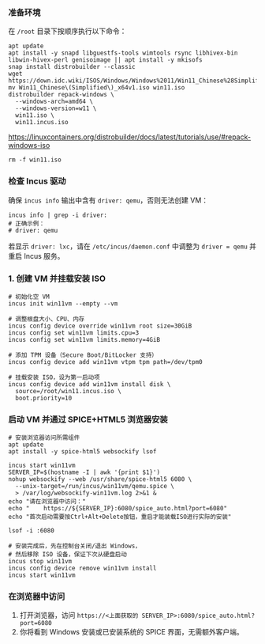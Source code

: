 ### 准备环境

在 `/root` 目录下按顺序执行以下命令：

```shell
apt update
apt install -y snapd libguestfs-tools wimtools rsync libhivex-bin libwin-hivex-perl genisoimage || apt install -y mkisofs
snap install distrobuilder --classic
wget https://down.idc.wiki/ISOS/Windows/Windows%2011/Win11_Chinese%28Simplified%29_x64v1.iso
mv Win11_Chinese\(Simplified\)_x64v1.iso win11.iso
distrobuilder repack-windows \
  --windows-arch=amd64 \
  --windows-version=w11 \
  win11.iso \
  win11.incus.iso
```

https://linuxcontainers.org/distrobuilder/docs/latest/tutorials/use/#repack-windows-iso

```shell
rm -f win11.iso
```

### 检查 Incus 驱动

确保 `incus info` 输出中含有 `driver: qemu`，否则无法创建 VM：

```shell
incus info | grep -i driver:
# 正确示例：
# driver: qemu
```

若显示 `driver: lxc`，请在 `/etc/incus/daemon.conf` 中调整为 `driver = qemu` 并重启 Incus 服务。

### 1. 创建 VM 并挂载安装 ISO

```shell
# 初始化空 VM
incus init win11vm --empty --vm

# 调整根盘大小、CPU、内存
incus config device override win11vm root size=30GiB
incus config set win11vm limits.cpu=3
incus config set win11vm limits.memory=4GiB

# 添加 TPM 设备（Secure Boot/BitLocker 支持）
incus config device add win11vm vtpm tpm path=/dev/tpm0

# 挂载安装 ISO，设为第一启动项
incus config device add win11vm install disk \
  source=/root/win11.incus.iso \
  boot.priority=10
```

### 启动 VM 并通过 SPICE+HTML5 浏览器安装

```shell
# 安装浏览器访问所需组件
apt update
apt install -y spice-html5 websockify lsof
```

```shell
incus start win11vm
SERVER_IP=$(hostname -I | awk '{print $1}')
nohup websockify --web /usr/share/spice-html5 6080 \
  --unix-target=/run/incus/win11vm/qemu.spice \
  > /var/log/websockify-win11vm.log 2>&1 &
echo "请在浏览器中访问："
echo "    https://${SERVER_IP}:6080/spice_auto.html?port=6080"
echo "首次启动需要按Ctrl+Alt+Delete按钮，重启才能装载ISO进行实际的安装"
```

```shell
lsof -i :6080
```

```shell
# 安装完成后，先在控制台关闭/退出 Windows，
# 然后移除 ISO 设备，保证下次从硬盘启动
incus stop win11vm
incus config device remove win11vm install
incus start win11vm
```

### 在浏览器中访问

1. 打开浏览器，访问 `https://<上面获取的 SERVER_IP>:6080/spice_auto.html?port=6080`
2. 你将看到 Windows 安装或已安装系统的 SPICE 界面，无需额外客户端。
